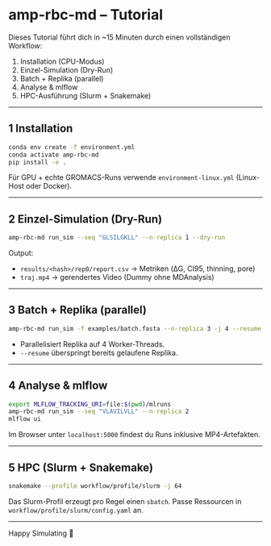 # amp-rbc-md – Tutorial

Dieses Tutorial führt dich in ~15 Minuten durch einen vollständigen Workflow:

1. Installation (CPU-Modus)
2. Einzel-Simulation (Dry-Run)
3. Batch + Replika (parallel)
4. Analyse & mlflow
5. HPC-Ausführung (Slurm + Snakemake)

---

## 1  Installation

```bash
conda env create -f environment.yml
conda activate amp-rbc-md
pip install -e .
```

Für GPU + echte GROMACS-Runs verwende `environment-linux.yml` (Linux-Host oder Docker).

---

## 2  Einzel-Simulation (Dry-Run)

```bash
amp-rbc-md run_sim --seq "GLSILGKLL" --n-replica 1 --dry-run
```

Output:
* `results/<hash>/rep0/report.csv` → Metriken (ΔG, CI95, thinning, pore)
* `traj.mp4` → gerendertes Video (Dummy ohne MDAnalysis)

---

## 3  Batch + Replika (parallel)

```bash
amp-rbc-md run_sim -f examples/batch.fasta --n-replica 3 -j 4 --resume
```

* Parallelisiert Replika auf 4 Worker-Threads.
* `--resume` überspringt bereits gelaufene Replika.

---

## 4  Analyse & mlflow

```bash
export MLFLOW_TRACKING_URI=file:$(pwd)/mlruns
amp-rbc-md run_sim --seq "VLAVILVLL" --n-replica 2
mlflow ui
```

Im Browser unter `localhost:5000` findest du Runs inklusive MP4-Artefakten.

---

## 5  HPC (Slurm + Snakemake)

```bash
snakemake --profile workflow/profile/slurm -j 64
```

Das Slurm-Profil erzeugt pro Regel einen `sbatch`. Passe Ressourcen in `workflow/profile/slurm/config.yaml` an.

---

Happy Simulating 🎉 